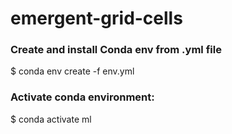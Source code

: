 # emergent-grid-cells

### Create and install Conda env from .yml file
$ conda env create -f env.yml

### Activate conda environment:
$ conda activate ml

